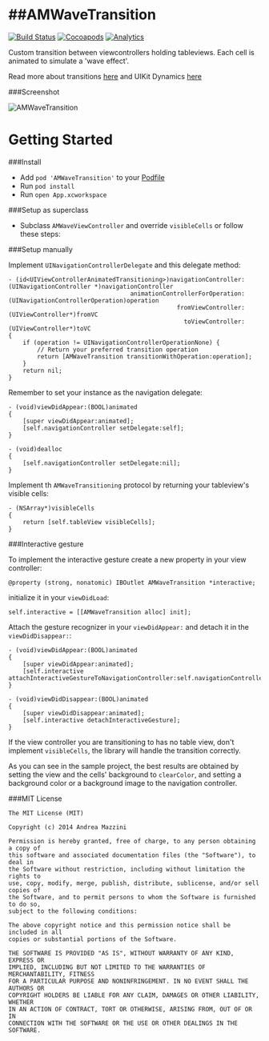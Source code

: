 ##AMWaveTransition
================

[![Build Status](https://travis-ci.org/andreamazz/AMWaveTransition.png)](https://travis-ci.org/andreamazz/AMWaveTransition)
[![Cocoapods](https://cocoapod-badges.herokuapp.com/v/AMWaveTransition/badge.png)](http://cocoapods.org/?q=amwavetransition)
[![Analytics](https://ga-beacon.appspot.com/UA-42282237-8/AMWaveTransition/README)](https://github.com/igrigorik/ga-beacon)

Custom transition between viewcontrollers holding tableviews. Each cell is animated to simulate a 'wave effect'.  

Read more about transitions [here](http://andreamazz.github.io/blog/2014/04/19/transitioning/) and UIKit Dynamics [here](http://andreamazz.github.io/blog/2014/05/22/uikit-dynamics/)

###Screenshot 

![AMWaveTransition](https://raw.githubusercontent.com/andreamazz/AMWaveTransition/master/screenshot.gif)

Getting Started
=================

###Install 

* Add ```pod 'AMWaveTransition'``` to your [Podfile](http://cocoapods.org/)
* Run ```pod install```
* Run ```open App.xcworkspace```

###Setup as superclass 

* Subclass ```AMWaveViewController``` and override ```visibleCells``` or follow these steps:

###Setup manually 

Implement ```UINavigationControllerDelegate``` and this delegate method:
```objc
- (id<UIViewControllerAnimatedTransitioning>)navigationController:(UINavigationController *)navigationController
                                  animationControllerForOperation:(UINavigationControllerOperation)operation
                                               fromViewController:(UIViewController*)fromVC
                                                 toViewController:(UIViewController*)toVC
{
    if (operation != UINavigationControllerOperationNone) {
        // Return your preferred transition operation
        return [AMWaveTransition transitionWithOperation:operation];
    }
    return nil;
}
```
Remember to set your instance as the navigation delegate:
```objc
- (void)viewDidAppear:(BOOL)animated
{
    [super viewDidAppear:animated];
    [self.navigationController setDelegate:self];
}

- (void)dealloc
{
    [self.navigationController setDelegate:nil];
}
```

Implement th ```AMWaveTransitioning``` protocol by returning your tableview's visible cells:
```objc
- (NSArray*)visibleCells
{
    return [self.tableView visibleCells];
}
```

###Interactive gesture 

To implement the interactive gesture create a new property in your view controller:
```objc
@property (strong, nonatomic) IBOutlet AMWaveTransition *interactive;
```
initialize it in your `viewDidLoad`:
```objc
self.interactive = [[AMWaveTransition alloc] init];
```
Attach the gesture recognizer in your `viewDidAppear:` and detach it in the `viewDidDisappear:`:
```objc
- (void)viewDidAppear:(BOOL)animated
{
    [super viewDidAppear:animated];
    [self.interactive attachInteractiveGestureToNavigationController:self.navigationController];
}

- (void)viewDidDisappear:(BOOL)animated
{
    [super viewDidDisappear:animated];
    [self.interactive detachInteractiveGesture];
}
```

If the view controller you are transitioning to has no table view, don't implement `visibleCells`, the library will handle the transition correctly.  

As you can see in the sample project, the best results are obtained by setting the view and the cells' background to ```clearColor```, and setting a background color or a background image to the navigation controller.


###MIT License

    The MIT License (MIT)

    Copyright (c) 2014 Andrea Mazzini

    Permission is hereby granted, free of charge, to any person obtaining a copy of
    this software and associated documentation files (the "Software"), to deal in
    the Software without restriction, including without limitation the rights to
    use, copy, modify, merge, publish, distribute, sublicense, and/or sell copies of
    the Software, and to permit persons to whom the Software is furnished to do so,
    subject to the following conditions:

    The above copyright notice and this permission notice shall be included in all
    copies or substantial portions of the Software.

    THE SOFTWARE IS PROVIDED "AS IS", WITHOUT WARRANTY OF ANY KIND, EXPRESS OR
    IMPLIED, INCLUDING BUT NOT LIMITED TO THE WARRANTIES OF MERCHANTABILITY, FITNESS
    FOR A PARTICULAR PURPOSE AND NONINFRINGEMENT. IN NO EVENT SHALL THE AUTHORS OR
    COPYRIGHT HOLDERS BE LIABLE FOR ANY CLAIM, DAMAGES OR OTHER LIABILITY, WHETHER
    IN AN ACTION OF CONTRACT, TORT OR OTHERWISE, ARISING FROM, OUT OF OR IN
    CONNECTION WITH THE SOFTWARE OR THE USE OR OTHER DEALINGS IN THE SOFTWARE.
